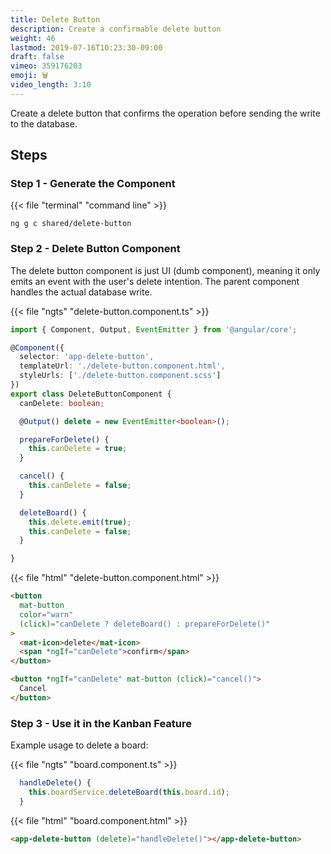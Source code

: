 ```yaml
---
title: Delete Button
description: Create a confirmable delete button
weight: 46
lastmod: 2019-07-16T10:23:30-09:00
draft: false
vimeo: 359176203
emoji: 🗑️
video_length: 3:10
---
```


Create a delete button that confirms the operation before sending the write to the database. 

## Steps

### Step 1 - Generate the Component

{{< file "terminal" "command line" >}}
```text
ng g c shared/delete-button
```

### Step 2 - Delete Button Component

The delete button component is just UI (dumb component), meaning it only emits an event with the user's delete intention. The parent component handles the actual database write. 

{{< file "ngts" "delete-button.component.ts" >}}
```typescript
import { Component, Output, EventEmitter } from '@angular/core';

@Component({
  selector: 'app-delete-button',
  templateUrl: './delete-button.component.html',
  styleUrls: ['./delete-button.component.scss']
})
export class DeleteButtonComponent {
  canDelete: boolean;

  @Output() delete = new EventEmitter<boolean>();

  prepareForDelete() {
    this.canDelete = true;
  }

  cancel() {
    this.canDelete = false;
  }

  deleteBoard() {
    this.delete.emit(true);
    this.canDelete = false;
  }

}
```

{{< file "html" "delete-button.component.html" >}}
```html
<button
  mat-button
  color="warn"
  (click)="canDelete ? deleteBoard() : prepareForDelete()"
>
  <mat-icon>delete</mat-icon>
  <span *ngIf="canDelete">confirm</span>
</button>

<button *ngIf="canDelete" mat-button (click)="cancel()">
  Cancel
</button>

```


### Step 3 - Use it in the Kanban Feature

Example usage to delete a board:


{{< file "ngts" "board.component.ts" >}}
```typescript
  handleDelete() {
    this.boardService.deleteBoard(this.board.id);
  }
```

{{< file "html" "board.component.html" >}}
```html
<app-delete-button (delete)="handleDelete()"></app-delete-button>
```
